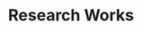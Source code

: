---
title: Research Works
summary: My courses
type: landing

cascade:
  - target:
      path: '{/research/*/**}'
    type: docs
    params:
      show_breadcrumb: true

sections:
  - block: collection
    id: research
    content:
      title: reseach
      filters:
        tag: research_work
        kinds:
          - section
    design:
      view: compact
      show_read_time: false
      show_date: false
      show_read_more: false
      columns: 1
---